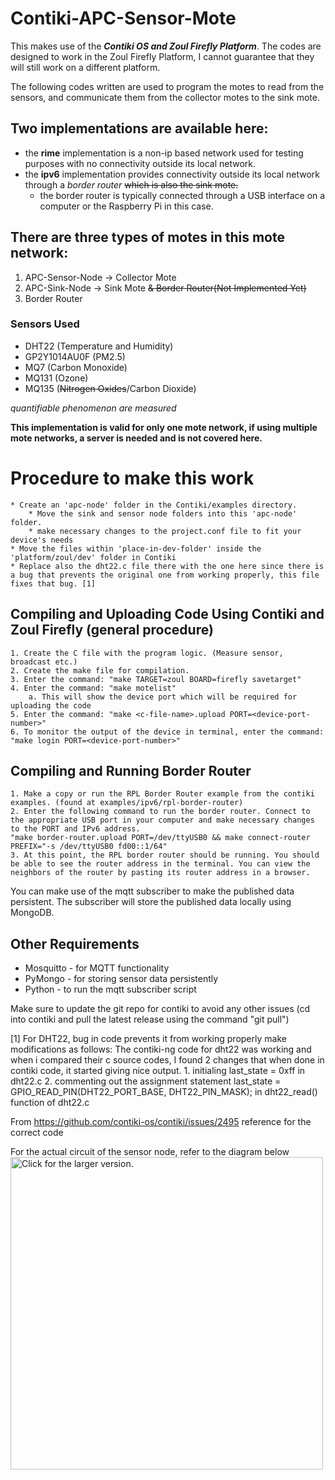 # Contiki-APC-Sensor-Mote
This makes use of the __*Contiki OS and Zoul Firefly Platform*__.
The codes are designed to work in the Zoul Firefly Platform, I cannot guarantee that they will still work on a different platform.

The following codes written are used to program the motes to read from the sensors, and communicate them from the collector motes to the sink mote.

## Two implementations are available here:
* the **rime** implementation is a non-ip based network used for testing purposes with no connectivity outside its local network.
* the **ipv6** implementation provides connectivity outside its local network through a *border router* ~~which is also the sink mote.~~
	- the border router is typically connected through a USB interface on a computer or the Raspberry Pi in this case.

## There are three types of motes in this mote network:
1. APC-Sensor-Node -> Collector Mote
2. APC-Sink-Node -> Sink Mote ~~& Border Router(Not Implemented Yet)~~
3. Border Router

### Sensors Used
* DHT22 (Temperature and Humidity)
* GP2Y1014AU0F (PM2.5)
* MQ7 (Carbon Monoxide)
* MQ131 (Ozone)
* MQ135 (~~Nitrogen Oxides~~/Carbon Dioxide)

*quantifiable phenomenon are measured*

**This implementation is valid for only one mote network, if using multiple mote networks, a server is needed and is not covered here.**

# Procedure to make this work
	* Create an 'apc-node' folder in the Contiki/examples directory.
		* Move the sink and sensor node folders into this 'apc-node' folder.
		* make necessary changes to the project.conf file to fit your device's needs
	* Move the files within 'place-in-dev-folder' inside the 'platform/zoul/dev' folder in Contiki
	* Replace also the dht22.c file there with the one here since there is a bug that prevents the original one from working properly, this file fixes that bug. [1]

## Compiling and Uploading Code Using Contiki and Zoul Firefly (general procedure)

	1. Create the C file with the program logic. (Measure sensor, broadcast etc.)
	2. Create the make file for compilation.
	3. Enter the command: "make TARGET=zoul BOARD=firefly savetarget"
	4. Enter the command: "make motelist"
		a. This will show the device port which will be required for uploading the code
	5. Enter the command: "make <c-file-name>.upload PORT=<device-port-number>"
	6. To monitor the output of the device in terminal, enter the command: "make login PORT=<device-port-number>"

## Compiling and Running Border Router

	1. Make a copy or run the RPL Border Router example from the contiki examples. (found at examples/ipv6/rpl-border-router)
	2. Enter the following command to run the border router. Connect to the appropriate USB port in your computer and make necessary changes to the PORT and IPv6 address.
	"make border-router.upload PORT=/dev/ttyUSB0 && make connect-router PREFIX="-s /dev/ttyUSB0 fd00::1/64"
	3. At this point, the RPL border router should be running. You should be able to see the router address in the terminal. You can view the neighbors of the router by pasting its router address in a browser.

You can make use of the mqtt subscriber to make the published data persistent. The subscriber will store the published data locally using MongoDB.

## Other Requirements
* Mosquitto - for MQTT functionality
* PyMongo - for storing sensor data persistently
* Python - to run the mqtt subscriber script

Make sure to update the git repo for contiki to avoid any other issues
(cd into contiki and pull the latest release using the command "git pull")

[1] For DHT22, bug in code prevents it from working properly make modifications as follows:
The contiki-ng code for dht22 was working and when i compared their c source codes, I found 2 changes that when done in contiki code, it started giving nice output.
	1. initialing last_state = 0xff in dht22.c
	2. commenting out the assignment statement last_state = GPIO_READ_PIN(DHT22_PORT_BASE, DHT22_PIN_MASK); in dht22_read() function of dht22.c

From <https://github.com/contiki-os/contiki/issues/2495> 
reference for the correct code

For the actual circuit of the sensor node, refer to the diagram below
<a href="https://drive.google.com/uc?export=view&id=1KQGYp91lfQ14dhdln3cVewYp078hnnJk"><img src="https://drive.google.com/uc?export=view&id=1KQGYp91lfQ14dhdln3cVewYp078hnnJk" style="width: 500px; max-width: 100%; height: auto" title="Click for the larger version."/></a>
